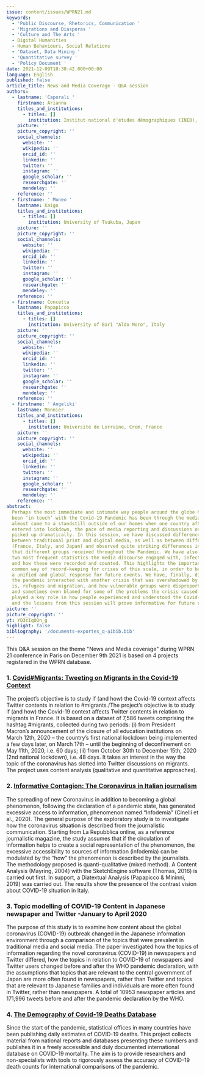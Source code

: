 ```yaml
---
issue: content/issues/WPRN21.md
keywords:
  - 'Public Discourse, Rhetorics, Communication '
  - 'Migrations and Diasporas '
  - 'Culture and The Arts '
  - Digital Humanities
  - Human Behaviours, Social Relations
  - 'Dataset, Data Mining '
  - 'Quantitative survey '
  - 'Policy Document '
date: 2021-12-09T10:30:42.000+00:00
language: English
published: false
article_title: News and Media Coverage - Q&A session
authors:
  - lastname: 'Caporali '
    firstname: Arianna
    titles_and_institutions:
      - titles: []
        institution: Institut national d'études démographiques (INED), France
    picture: ''
    picture_copyright: ''
    social_channels:
      website: ''
      wikipedia: ''
      orcid_id: ''
      linkedin: ''
      twitter: ''
      instagram: ''
      google_scholar: ''
      researchgate: ''
      mendeley: ''
    reference: ''
  - firstname: ' Muneo '
    lastname: Kaigo
    titles_and_institutions:
      - titles: []
        institution: University of Tsukuba, Japan
    picture: ''
    picture_copyright: ''
    social_channels:
      website: ''
      wikipedia: ''
      orcid_id: ''
      linkedin: ''
      twitter: ''
      instagram: ''
      google_scholar: ''
      researchgate: ''
      mendeley: ''
    reference: ''
  - firstname: Concetta
    lastname: Papapicco
    titles_and_institutions:
      - titles: []
        institution: University of Bari "Aldo Moro", Italy
    picture: ''
    picture_copyright: ''
    social_channels:
      website: ''
      wikipedia: ''
      orcid_id: ''
      linkedin: ''
      twitter: ''
      instagram: ''
      google_scholar: ''
      researchgate: ''
      mendeley: ''
    reference: ''
  - firstname: ' Angeliki'
    lastname: Monnier
    titles_and_institutions:
      - titles: []
        institution: Université de Lorraine, Crem, France
    picture: ''
    picture_copyright: ''
    social_channels:
      website: ''
      wikipedia: ''
      orcid_id: ''
      linkedin: ''
      twitter: ''
      instagram: ''
      google_scholar: ''
      researchgate: ''
      mendeley: ''
    reference: ''
abstract:
  Perhaps the most immediate and intimate way people around the globe have
  been ‘in touch’ with the Covid-19 Pandemic has been through the media. While life
  almost came to a standstill outside of our homes when one country after the other
  entered into lockdown, the pace of media reporting and discussions on the internet
  picked up dramatically. In this session, we have discussed differences in narratives
  between traditional print and digital media, as well as between different countries
  (France, Italy, and Japan) and observed quite striking differences in the information
  that different groups received throughout the Pandemic. We have also discussed the
  two most frequent statistics the media discourse engaged with, infections and deaths,
  and how these were recorded and counted. This highlights the importance of a diligent
  common way of record-keeping for crises of this scale, in order to be able to mount
  a unified and global response for future events. We have, finally, discussed how
  the pandemic interacted with another crisis that was overshadowed by Covid-19, that
  is, refugees and migration, and how vulnerable groups were disproportionately affected
  and sometimes even blamed for some of the problems the crisis caused. The media
  played a key role in how people experienced and understood the Covid-19 Pandemic,
  and the lessons from this session will prove informative for future crises to come.
picture: ''
picture_copyright: ''
yt: YQ3cIqOOn_g
highlight: false
bibliography: '/documents-exportes_q-a1bib.bib'
---
```


This Q&A session on the theme "News and Media coverage" during WPRN 21 conference in Paris on December 9th 2021 is based on 4 projects registered in the WPRN database.

<Youtube yt="YQ3cIqOOn_g" caption ="Q&A session News & Media Coverage"></Youtube>

### 1. [Covid#Migrants: Tweeting on Migrants in the Covid-19 Context](https://wprn.org/item/415352)

The project’s objective is to study if (and how) the Covid-19 context affects Twitter contents in relation to #migrants./The project’s objective is to study if (and how) the Covid-19 context affects Twitter contents in relation to migrants in France. It is based on a dataset of 7,586 tweets comprising the hashtag #migrants, collected during two periods: (i) from President Macron’s announcement of the closure of all education institutions on March 12th, 2020 – the country’s first national lockdown being implemented a few days later, on March 17th – until the beginning of deconfinement on May 11th, 2020, i.e. 60 days; (ii) from October 30th to December 15th, 2020 (2nd national lockdown), i.e. 48 days. It takes an interest in the way the topic of the coronavirus has slotted into Twitter discussions on migrants. The project uses content analysis (qualitative and quantitative approaches).

<Youtube yt="1Xu6gI-7PIs" caption ="Presentation for the World Pandemic Research Network Conference, December 2021"></Youtube>

### 2. [Informative Contagion: The Coronavirus in Italian journalism](https://wprn.org/item/469352)

The spreading of new Coronavirus in addition to becoming a global phenomenon, following the declaration of a pandemic state, has generated excessive access to information, phenomenon named “Infodemia” (Cinelli et al., 2020). The general purpose of the exploratory study is to investigate how the coronavirus situation is described from the journalistic communication. Starting from La Repubblica online, as a reference journalistic magazine, the study assumes that if the circulation of information helps to create a social representation of the phenomenon, the excessive accessibility to sources of information (infodemia) can be modulated by the “how” the phenomenon is described by the journalists. The methodology proposed is quanti-qualitative (mixed method). A Content Analysis (Mayring, 2004) with the SketchEngine software (Thomas, 2016) is carried out first. In support, a Diatextual Analysis (Papapicco & Mininni, 2019) was carried out. The results show the presence of the contrast vision about COVID-19 situation in Italy.

<Youtube yt="CfKbrSymTLI" caption ="Informative Contagion: The Coronavirus in Italian journalism_WPRN-469352 Project"></Youtube>

### 3. Topic modelling of COVID-19 Content in Japanese newspaper and Twitter -January to April 2020

The purpose of this study is to examine how content about the global coronavirus (COVID-19) outbreak changed in the Japanese information environment through a comparison of the topics that were prevalent in traditional media and social media. The paper investigated how the topics of information regarding the novel coronavirus (COVID-19) in newspapers and Twitter differed, how the topics in relation to COVID-19 of newspapers and Twitter users changed before and after the WHO pandemic declaration, with the assumptions that topics that are relevant to the central government of Japan are more often found in newspapers, rather than Twitter and topics that are relevant to Japanese families and individuals are more often found in Twitter, rather than newspapers. A total of 10953 newspaper articles and 171,996 tweets before and after the pandemic declaration by the WHO.

<Youtube yt="lo45kaXwtyg" caption ="Topic modelling of COVID-19 Content in Japanese newspaper and Twitter -January to April 2020"></Youtube>

### 4. [The Demography of Covid-19 Deaths Database](https://wprn.org/item/445752)

Since the start of the pandemic, statistical offices in many countries have been publishing daily estimates of COVID-19 deaths. This project collects material from national reports and databases presenting these numbers and publishes it in a freely accessible and duly documented international database on COVID-19 mortality. The aim is to provide researchers and non-specialists with tools to rigorously assess the accuracy of COVID-19 death counts for international comparisons of the pandemic.

<Youtube yt="QqunHRbkBUo" caption ="The Demography of Covid-19 Deaths Database"></Youtube>
